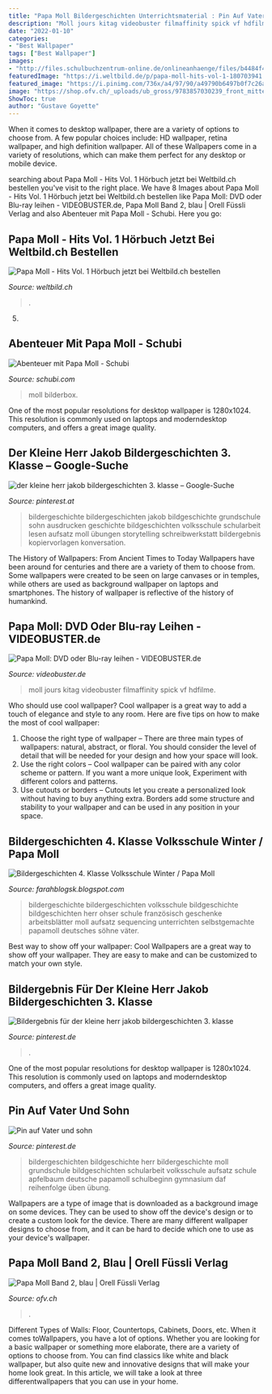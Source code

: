 ```yaml
---
title: "Papa Moll Bildergeschichten Unterrichtsmaterial : Pin Auf Vater Und Sohn"
description: "Moll jours kitag videobuster filmaffinity spick vf hdfilme"
date: "2022-01-10"
categories:
- "Best Wallpaper"
tags: ["Best Wallpaper"]
images:
- "http://files.schulbuchzentrum-online.de/onlineanhaenge/files/b4484f4921778e00752a8322e4a376ba13be1a25aa0a5c15f5f28d6c2237494d.jpg"
featuredImage: "https://i.weltbild.de/p/papa-moll-hits-vol-1-180703941.jpg?v=3&amp;wp=_max"
featured_image: "https://i.pinimg.com/736x/a4/97/90/a49790b6497b0f7c26a174b536d29858.jpg"
image: "https://shop.ofv.ch/_uploads/ub_gross/9783857030239_front_mittel.jpg"
ShowToc: true
author: "Gustave Goyette"
---
```



When it comes to desktop wallpaper, there are a variety of options to choose from. A few popular choices include: HD wallpaper, retina wallpaper, and high definition wallpaper. All of these Wallpapers come in a variety of resolutions, which can make them perfect for any desktop or mobile device. 

	

		
searching about Papa Moll - Hits Vol. 1 Hörbuch jetzt bei Weltbild.ch bestellen you've visit to the right place. We have 8 Images about Papa Moll - Hits Vol. 1 Hörbuch jetzt bei Weltbild.ch bestellen like Papa Moll: DVD oder Blu-ray leihen - VIDEOBUSTER.de, Papa Moll Band 2, blau | Orell Füssli Verlag and also Abenteuer mit Papa Moll - Schubi. Here you go:
		
    
## Papa Moll - Hits Vol. 1 Hörbuch Jetzt Bei Weltbild.ch Bestellen

<img loading=lazy src="https://i.weltbild.de/p/papa-moll-hits-vol-1-180703941.jpg?v=3&amp;wp=_max" onerror="this.onerror=null;this.src='https://tse4.mm.bing.net/th?id=OIP.PjA3N0B89TZO2iLU_sUlgwHaGn&amp;pid=15.1';" alt="Papa Moll - Hits Vol. 1 Hörbuch jetzt bei Weltbild.ch bestellen">

_Source: weltbild.ch_

>. 

	

5.

    
## Abenteuer Mit Papa Moll - Schubi

<img loading=lazy src="http://files.schulbuchzentrum-online.de/onlineanhaenge/files/b4484f4921778e00752a8322e4a376ba13be1a25aa0a5c15f5f28d6c2237494d.jpg" onerror="this.onerror=null;this.src='https://tse2.mm.bing.net/th?id=OIP.5gARl8gDPUzYFli1zNBpmwHaFR&amp;pid=15.1';" alt="Abenteuer mit Papa Moll - Schubi">

_Source: schubi.com_

>moll bilderbox. 

	

One of the most popular resolutions for desktop wallpaper is 1280x1024. This resolution is commonly used on laptops and moderndesktop computers, and offers a great image quality.

    
## Der Kleine Herr Jakob Bildergeschichten 3. Klasse – Google-Suche

<img loading=lazy src="https://i.pinimg.com/736x/a0/0b/90/a00b90dc08219d51cd00385379deb5de.jpg" onerror="this.onerror=null;this.src='https://tse3.mm.bing.net/th?id=OIP.AqWEAZ2hyrgARLky0vrVYwHaKE&amp;pid=15.1';" alt="der kleine herr jakob bildergeschichten 3. klasse – Google-Suche">

_Source: pinterest.at_

>bildergeschichte bildergeschichten jakob bildgeschichte grundschule sohn ausdrucken geschichte bildgeschichten volksschule schularbeit lesen aufsatz moll übungen storytelling schreibwerkstatt bildergebnis kopiervorlagen konversation. 

	

The History of Wallpapers: From Ancient Times to Today
Wallpapers have been around for centuries and there are a variety of them to choose from. Some wallpapers were created to be seen on large canvases or in temples, while others are used as background wallpaper on laptops and smartphones. The history of wallpaper is reflective of the history of humankind.

    
## Papa Moll: DVD Oder Blu-ray Leihen - VIDEOBUSTER.de

<img loading=lazy src="https://gfx.videobuster.de/archive/v/cWm7faxssoiQSexpiRqiUVAcz0lMkawriUyRjA2JTJGaW1hmSUyRmpwZWclMkZmMORlsug5ZWPeY_84Zbg2ZMGzNGFjwy5qcGcmcj137zg/papa-moll-poster.jpg" onerror="this.onerror=null;this.src='https://tse3.mm.bing.net/th?id=OIP.6uwiFbKu_sadl5ZiekuWJQHaKq&amp;pid=15.1';" alt="Papa Moll: DVD oder Blu-ray leihen - VIDEOBUSTER.de">

_Source: videobuster.de_

>moll jours kitag videobuster filmaffinity spick vf hdfilme. 

	

Who should use cool wallpaper?
Cool wallpaper is a great way to add a touch of elegance and style to any room. Here are five tips on how to make the most of cool wallpaper: 
1) Choose the right type of wallpaper – There are three main types of wallpapers: natural, abstract, or floral. You should consider the level of detail that will be needed for your design and how your space will look. 
2) Use the right colors – Cool wallpaper can be paired with any color scheme or pattern. If you want a more unique look, Experiment with different colors and patterns. 
3) Use cutouts or borders – Cutouts let you create a personalized look without having to buy anything extra. Borders add some structure and stability to your wallpaper and can be used in any position in your space.

    
## Bildergeschichten 4. Klasse Volksschule Winter / Papa Moll

<img loading=lazy src="https://lh5.googleusercontent.com/proxy/p2IrYgZ5OKgEsp9fnUlJGjyH7uri10MM_q25XtJdrm_rDk23c-a6GoIrn-X2gh6w5l3lnxLy62xqMIHqwGu6MpN0ECSokqNPpXeII7S3t1pkZAe2FMz-GcA2MrTEyr8A6PZo2WuDkgqEDMI=w1200-h630-p-k-no-nu" onerror="this.onerror=null;this.src='https://tse1.mm.bing.net/th?id=OIP.NKPRjcuO3klnbOmT4yF9YgAAAA&amp;pid=15.1';" alt="Bildergeschichten 4. Klasse Volksschule Winter / Papa Moll">

_Source: farahblogsk.blogspot.com_

>bildergeschichte bildergeschichten volksschule bildgeschichte bildgeschichten herr ohser schule französisch geschenke arbeitsblätter moll aufsatz sequencing unterrichten selbstgemachte papamoll deutsches söhne väter. 

	

Best way to show off your wallpaper:
Cool Wallpapers are a great way to show off your wallpaper. They are easy to make and can be customized to match your own style.

    
## Bildergebnis Für Der Kleine Herr Jakob Bildergeschichten 3. Klasse

<img loading=lazy src="https://i.pinimg.com/736x/a4/97/90/a49790b6497b0f7c26a174b536d29858.jpg" onerror="this.onerror=null;this.src='https://tse3.mm.bing.net/th?id=OIP.xsEdoKUemXe-64wtxxIUUAHaKE&amp;pid=15.1';" alt="Bildergebnis für der kleine herr jakob bildergeschichten 3. klasse">

_Source: pinterest.de_

>. 

	

One of the most popular resolutions for desktop wallpaper is 1280x1024. This resolution is commonly used on laptops and moderndesktop computers, and offers a great image quality.

    
## Pin Auf Vater Und Sohn

<img loading=lazy src="https://i.pinimg.com/736x/f3/08/35/f30835c682fc14f40cb6d3c39338cf11.jpg" onerror="this.onerror=null;this.src='https://tse3.mm.bing.net/th?id=OIP.eDdhwX15XDmP4IURT0hlhwHaKz&amp;pid=15.1';" alt="Pin auf Vater und sohn">

_Source: pinterest.de_

>bildergeschichten bildgeschichte herr bildergeschichte moll grundschule bildgeschichten schularbeit volksschule aufsatz schule apfelbaum deutsche papamoll schulbeginn gymnasium daf reihenfolge üben übung. 

	

Wallpapers are a type of image that is downloaded as a background image on some devices. They can be used to show off the device's design or to create a custom look for the device. There are many different wallpaper designs to choose from, and it can be hard to decide which one to use as your device's wallpaper.

    
## Papa Moll Band 2, Blau | Orell Füssli Verlag

<img loading=lazy src="https://shop.ofv.ch/_uploads/ub_gross/9783857030239_front_mittel.jpg" onerror="this.onerror=null;this.src='https://tse2.mm.bing.net/th?id=OIP.3YyYG8r7aGJNDnLtt_yF1AHaFa&amp;pid=15.1';" alt="Papa Moll Band 2, blau | Orell Füssli Verlag">

_Source: ofv.ch_

>. 

	

Different Types of Walls: Floor, Countertops, Cabinets, Doors, etc.
When it comes toWallpapers, you have a lot of options. Whether you are looking for a basic wallpaper or something more elaborate, there are a variety of options to choose from. You can find classics like white and black wallpaper, but also quite new and innovative designs that will make your home look great. In this article, we will take a look at three differentwallpapers that you can use in your home.

